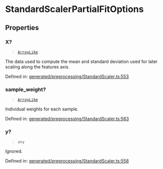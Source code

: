 # StandardScalerPartialFitOptions

## Properties

### X?

> [`ArrayLike`](../types/ArrayLike.md)

The data used to compute the mean and standard deviation used for later scaling along the features axis.

Defined in:  [generated/preprocessing/StandardScaler.ts:553](https://github.com/transitive-bullshit/scikit-learn-ts/blob/122b3c0/packages/sklearn/src/generated/preprocessing/StandardScaler.ts#L553)

### sample\_weight?

> [`ArrayLike`](../types/ArrayLike.md)

Individual weights for each sample.

Defined in:  [generated/preprocessing/StandardScaler.ts:563](https://github.com/transitive-bullshit/scikit-learn-ts/blob/122b3c0/packages/sklearn/src/generated/preprocessing/StandardScaler.ts#L563)

### y?

> `any`

Ignored.

Defined in:  [generated/preprocessing/StandardScaler.ts:558](https://github.com/transitive-bullshit/scikit-learn-ts/blob/122b3c0/packages/sklearn/src/generated/preprocessing/StandardScaler.ts#L558)
